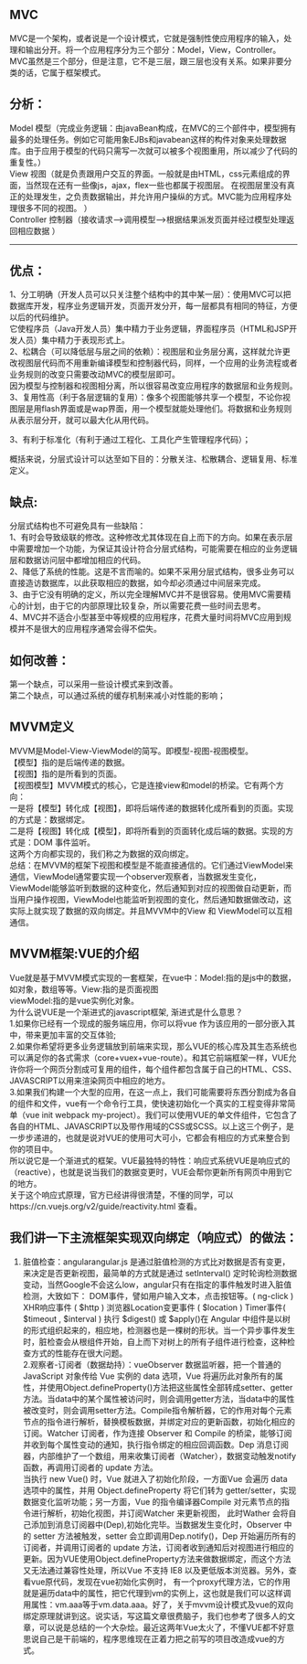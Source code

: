 ## MVC  
MVC是一个架构，或者说是一个设计模式，它就是强制性使应用程序的输入，处理和输出分开。将一个应用程序分为三个部分：Model，View，Controller。 MVC虽然是三个部分，但是注意，它不是三层，跟三层也没有关系。如果非要分类的话，它属于框架模式。  

## 分析：  

Model 模型（完成业务逻辑：由javaBean构成，在MVC的三个部件中，模型拥有最多的处理任务。例如它可能用象EJBs和javabean这样的构件对象来处理数据库。由于应用于模型的代码只需写一次就可以被多个视图重用，所以减少了代码的重复性。）  
View 视图（就是负责跟用户交互的界面。一般就是由HTML，css元素组成的界面，当然现在还有一些像js，ajax，flex一些也都属于视图层。 在视图层里没有真正的处理发生，之负责数据输出，并允许用户操纵的方式。MVC能为应用程序处理很多不同的视图。 ）  
Controller 控制器（接收请求—>调用模型—>根据结果派发页面并经过模型处理返回相应数据 ） 

--------------------------------------------------------------------------  

## 优点：
1、分工明确（开发人员可以只关注整个结构中的其中某一层）：使用MVC可以把数据库开发，程序业务逻辑开发，页面开发分开，每一层都具有相同的特征，方便以后的代码维护。  
它使程序员（Java开发人员）集中精力于业务逻辑，界面程序员（HTML和JSP开发人员）集中精力于表现形式上。    
2、松耦合（可以降低层与层之间的依赖）：视图层和业务层分离，这样就允许更改视图层代码而不用重新编译模型和控制器代码，同样，一个应用的业务流程或者业务规则的改变只需要改动MVC的模型层即可。  
因为模型与控制器和视图相分离，所以很容易改变应用程序的数据层和业务规则。   
3、复用性高（利于各层逻辑的复用）：像多个视图能够共享一个模型，不论你视图层是用flash界面或是wap界面，用一个模型就能处理他们。将数据和业务规则从表示层分开，就可以最大化从用代码。  

3、有利于标准化（有利于通过工程化、工具化产生管理程序代码）；  

概括来说，分层式设计可以达至如下目的：分散关注、松散耦合、逻辑复用、标准定义。  

## 缺点:    
分层式结构也不可避免具有一些缺陷：  
1、有时会导致级联的修改。这种修改尤其体现在自上而下的方向。如果在表示层中需要增加一个功能，为保证其设计符合分层式结构，可能需要在相应的业务逻辑层和数据访问层中都增加相应的代码。  
2、降低了系统的性能。这是不言而喻的。如果不采用分层式结构，很多业务可以直接造访数据库，以此获取相应的数据，如今却必须通过中间层来完成。  
3、由于它没有明确的定义，所以完全理解MVC并不是很容易。使用MVC需要精心的计划，由于它的内部原理比较复杂，所以需要花费一些时间去思考。  
4、MVC并不适合小型甚至中等规模的应用程序，花费大量时间将MVC应用到规模并不是很大的应用程序通常会得不偿失。   

## 如何改善：  
第一个缺点，可以采用一些设计模式来到改善。  
第二个缺点，可以通过系统的缓存机制来减小对性能的影响；  

## MVVM定义  
MVVM是Model-View-ViewModel的简写。即模型-视图-视图模型。  
【模型】指的是后端传递的数据。  
【视图】指的是所看到的页面。  
【视图模型】MVVM模式的核心，它是连接view和model的桥梁。它有两个方向：  
一是将【模型】转化成【视图】，即将后端传递的数据转化成所看到的页面。实现的方式是：数据绑定。  
二是将【视图】转化成【模型】，即将所看到的页面转化成后端的数据。实现的方式是：DOM 事件监听。  
这两个方向都实现的，我们称之为数据的双向绑定。  
总结：在MVVM的框架下视图和模型是不能直接通信的。它们通过ViewModel来通信，ViewModel通常要实现一个observer观察者，当数据发生变化，ViewModel能够监听到数据的这种变化，然后通知到对应的视图做自动更新，而当用户操作视图，ViewModel也能监听到视图的变化，然后通知数据做改动，这实际上就实现了数据的双向绑定。并且MVVM中的View 和 ViewModel可以互相通信。  

## MVVM框架:VUE的介绍  
Vue就是基于MVVM模式实现的一套框架，在vue中：Model:指的是js中的数据，如对象，数组等等。View:指的是页面视图  
viewModel:指的是vue实例化对象。  
为什么说VUE是一个渐进式的javascript框架, 渐进式是什么意思？  
1.如果你已经有一个现成的服务端应用，你可以将vue 作为该应用的一部分嵌入其中，带来更加丰富的交互体验;  
2.如果你希望将更多业务逻辑放到前端来实现，那么VUE的核心库及其生态系统也可以满足你的各式需求（core+vuex+vue-route）。和其它前端框架一样，VUE允许你将一个网页分割成可复用的组件，每个组件都包含属于自己的HTML、CSS、JAVASCRIPT以用来渲染网页中相应的地方。  
3.如果我们构建一个大型的应用，在这一点上，我们可能需要将东西分割成为各自的组件和文件，vue有一个命令行工具，使快速初始化一个真实的工程变得非常简单（vue init webpack my-project）。我们可以使用VUE的单文件组件，它包含了各自的HTML、JAVASCRIPT以及带作用域的CSS或SCSS。以上这三个例子，是一步步递进的，也就是说对VUE的使用可大可小，它都会有相应的方式来整合到你的项目中。  
所以说它是一个渐进式的框架。VUE最独特的特性：响应式系统VUE是响应式的（reactive），也就是说当我们的数据变更时，VUE会帮你更新所有网页中用到它的地方。  
关于这个响应式原理，官方已经讲得很清楚，不懂的同学，可以https://cn.vuejs.org/v2/guide/reactivity.html 查看。  

## 我们讲一下主流框架实现双向绑定（响应式）的做法：  
1. 脏值检查：angularangular.js 是通过脏值检测的方式比对数据是否有变更，来决定是否更新视图，最简单的方式就是通过 setInterval() 定时轮询检测数据变动，当然Google不会这么low，angular只有在指定的事件触发时进入脏值检测，大致如下： DOM事件，譬如用户输入文本，点击按钮等。( ng-click ) XHR响应事件 ( $http ) 浏览器Location变更事件 ( $location ) Timer事件( $timeout , $interval ) 执行 $digest() 或 $apply()在 Angular 中组件是以树的形式组织起来的，相应地，检测器也是一棵树的形状。当一个异步事件发生时，脏检查会从根组件开始，自上而下对树上的所有子组件进行检查，这种检查方式的性能存在很大问题。  
2.观察者-订阅者（数据劫持）：vueObserver 数据监听器，把一个普通的 JavaScript 对象传给 Vue 实例的 data 选项，Vue 将遍历此对象所有的属性，并使用Object.defineProperty()方法把这些属性全部转成setter、getter方法。当data中的某个属性被访问时，则会调用getter方法，当data中的属性被改变时，则会调用setter方法。Compile指令解析器，它的作用对每个元素节点的指令进行解析，替换模板数据，并绑定对应的更新函数，初始化相应的订阅。Watcher 订阅者，作为连接 Observer 和 Compile 的桥梁，能够订阅并收到每个属性变动的通知，执行指令绑定的相应回调函数。Dep 消息订阅器，内部维护了一个数组，用来收集订阅者（Watcher），数据变动触发notify 函数，再调用订阅者的 update 方法。  
当执行 new Vue() 时，Vue 就进入了初始化阶段，一方面Vue 会遍历 data 选项中的属性，并用 Object.defineProperty 将它们转为 getter/setter，实现数据变化监听功能；另一方面，Vue 的指令编译器Compile 对元素节点的指令进行解析，初始化视图，并订阅Watcher 来更新视图， 此时Wather 会将自己添加到消息订阅器中(Dep),初始化完毕。当数据发生变化时，Observer 中的 setter 方法被触发，setter 会立即调用Dep.notify()，Dep 开始遍历所有的订阅者，并调用订阅者的 update 方法，订阅者收到通知后对视图进行相应的更新。因为VUE使用Object.defineProperty方法来做数据绑定，而这个方法又无法通过兼容性处理，所以Vue 不支持 IE8 以及更低版本浏览器。另外，查看vue原代码，发现在vue初始化实例时， 有一个proxy代理方法，它的作用就是遍历data中的属性，把它代理到vm的实例上，这也就是我们可以这样调用属性：vm.aaa等于vm.data.aaa。好了，关于mvvm设计模式及vue的双向绑定原理就讲到这。说实话，写这篇文章很费脑子，我们也参考了很多人的文章，可以说是总结的一个大杂烩。最近这两年Vue太火了，不懂VUE都不好意思说自己是干前端的，程序思维现在正着力把之前写的项目改造成vue的方式。  
